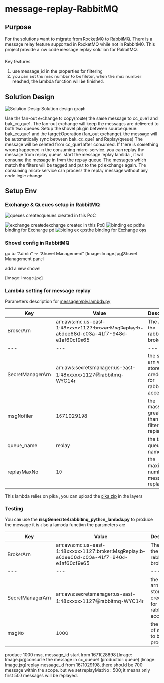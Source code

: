 # message-replay-RabbitMQ



## Purpose

For the solutions want to migrate from RocketMQ to RabbitMQ. There is a message relay feature supported in RocketMQ while not in RabbitMQ. This project provide a low code message replay solution for RabbitMQ.

### 
Key features

1. use message_id in the properties for filtering
2. you can set the max number to be fileter, when the max number reached, the lambda function will be finished.

## Solution Design

![Solution Design](./pic/Solution%20design.jpg)Solution design graph


Use the fan-out exchange to copy(route) the same message to cc_que1 and bak_cc_que1. The fan-out exchange will keep the messages are delivered to both two queues.
Setup the shovel plugin between source queue: bak_cc_que1 and the target:Operation (fan_out exchange). the message will be automatically sync between bak_cc_que1 and Replay(queue)
The message will be deleted from cc_que1 after consumed. If there is something wrong happened in the consuming micro-service. you can replay the message from replay queue. start the message replay lambda , it will consume the message in from the replay queue. The messages which match the filters will be tagged and put to the pd exchange again. The consuming micro-service can process the replay message without any code logic change. 


## Setup Env

### Exchange & Queues setup in RabbitMQ


![queues created](./pic/queues.jpg)queues created in this PoC

![exchange created](./pic/exchange.jpg)exchange created in this PoC
![binding ex pd](./pic/binding-ex-pd.jpg)the binding for Exchange pd
![biding ex ops](./pic/binding-ex-ops.jpg)the binding for Exchange ops

### Shovel config in RabbitMQ

go to “Admin” → “Shovel Management”
[Image: Image.jpg]Shovel Management panel

add a new shovel

[Image: Image.jpg]
### Lambda setting for message replay

Parameters description for [messagereply.lambda.py](https://github.com/shengbo66/message-replay-RabbitMQ/blob/main/messagereply.lambda.py)

|Key	|Value	|Description	|
|---	|---	|---	|
|BrokerArn	|arn:aws:mq:us-east-1:48xxxxx1127:broker:MsgReplay:b-a6dee68d-c03a-41f7-948d-e1af60cf9e65	|The Arn for the rabbitMQ broker	|
|---	|---	|---	|
|SecretManagerArn	|arn:aws:secretsmanager:us-east-1:48xxxxxx1127:secret:rabbitmq-WYC14r	|the secrets arn which store the credential for rabbitMQ accessing	|
|msgNofiler	|1671029198	|the massgeNo greater than this filter will be replayed	|
|queue_name	|replay	|the target queue name	|
|replayMaxNo	|10	|the maximum number of message replayed	|

This lambda relies on pika , you can upload the [pika.zip](https://github.com/shengbo66/message-replay-RabbitMQ/blob/main/pika.zip) in the layers.


### Testing

You can use the **msgGenerate4rabbitmq_python_lambda.py** to produce the message
it is also a lambda function
the parameters are 

|Key	|Value	|Description	|
|---	|---	|---	|
|BrokerArn	|arn:aws:mq:us-east-1:48xxxxxx1127:broker:MsgReplay:b-a6dee68d-c03a-41f7-948d-e1af60cf9e65	|The Arn for the rabbitMQ broker	|
|---	|---	|---	|
|SecretManagerArn	|arn:aws:secretsmanager:us-east-1:48xxxxxx1127:secret:rabbitmq-WYC14r	|the secrets arn which store the credential for rabbitMQ accessing	|
|msgNo	|1000	|the number of message to be produced	|


produce 1000 msg, message_id start from 1671028898
[Image: Image.jpg]consume the message in cc_queue1 (production queue)
[Image: Image.jpg]replay message_id from 1671029198, there should be 700 message within the scope. but we set replayMaxNo : 500;  it means only first 500 messages will be replayed.

